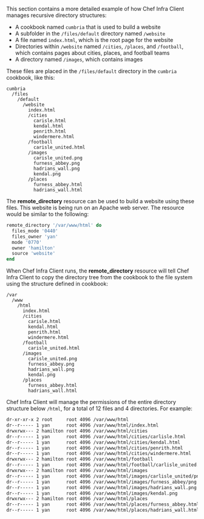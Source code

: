 This section contains a more detailed example of how Chef Infra Client
manages recursive directory structures:

- A cookbook named `cumbria` that is used to build a website
- A subfolder in the `/files/default` directory named `/website`
- A file named `index.html`, which is the root page for the website
- Directories within `/website` named `/cities`, `/places`, and
    `/football`, which contains pages about cities, places, and football
    teams
- A directory named `/images`, which contains images

These files are placed in the `/files/default` directory in the
`cumbria` cookbook, like this:

```text
cumbria
  /files
    /default
      /website
        index.html
        /cities
          carisle.html
          kendal.html
          penrith.html
          windermere.html
        /football
          carisle_united.html
        /images
          carisle_united.png
          furness_abbey.png
          hadrians_wall.png
          kendal.png
        /places
          furness_abbey.html
          hadrians_wall.html
```

The **remote_directory** resource can be used to build a website using
these files. This website is being run on an Apache web server. The
resource would be similar to the following:

```ruby
remote_directory '/var/www/html' do
  files_mode '0440'
  files_owner 'yan'
  mode '0770'
  owner 'hamilton'
  source 'website'
end
```

When Chef Infra Client runs, the **remote_directory** resource will
tell Chef Infra Client to copy the directory tree from the cookbook to
the file system using the structure defined in cookbook:

```text
/var
  /www
    /html
      index.html
      /cities
        carisle.html
        kendal.html
        penrith.html
        windermere.html
      /football
        carisle_united.html
      /images
        carisle_united.png
        furness_abbey.png
        hadrians_wall.png
        kendal.png
      /places
        furness_abbey.html
        hadrians_wall.html
```

Chef Infra Client will manage the permissions of the entire directory
structure below `/html`, for a total of 12 files and 4 directories. For
example:

```bash
dr-xr-xr-x 2 root     root 4096 /var/www/html
dr--r----- 1 yan      root 4096 /var/www/html/index.html
drwxrwx--- 2 hamilton root 4096 /var/www/html/cities
dr--r----- 1 yan      root 4096 /var/www/html/cities/carlisle.html
dr--r----- 1 yan      root 4096 /var/www/html/cities/kendal.html
dr--r----- 1 yan      root 4096 /var/www/html/cities/penrith.html
dr--r----- 1 yan      root 4096 /var/www/html/cities/windermere.html
drwxrwx--- 2 hamilton root 4096 /var/www/html/football
dr--r----- 1 yan      root 4096 /var/www/html/football/carlisle_united.html
drwxrwx--- 2 hamilton root 4096 /var/www/html/images
dr--r----- 1 yan      root 4096 /var/www/html/images/carlisle_united/png
dr--r----- 1 yan      root 4096 /var/www/html/images/furness_abbey/png
dr--r----- 1 yan      root 4096 /var/www/html/images/hadrians_wall.png
dr--r----- 1 yan      root 4096 /var/www/html/images/kendal.png
drwxrwx--- 2 hamilton root 4096 /var/www/html/places
dr--r----- 1 yan      root 4096 /var/www/html/places/furness_abbey.html
dr--r----- 1 yan      root 4096 /var/www/html/places/hadrians_wall.html
```
